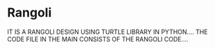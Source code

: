 # Rangoli
IT IS A RANGOLI DESIGN USING TURTLE LIBRARY IN PYTHON....
THE CODE FILE IN THE MAIN CONSISTS OF THE RANGOLI CODE....
